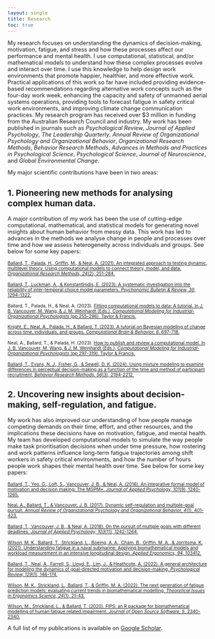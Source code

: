 ```yaml
---
layout: single
title: Research
toc: true
---
```


<style>
  body {
    font-size: 0.8em; /* Adjust font size just for this page */
  }
</style>

My research focuses on understanding the dynamics of decision-making, motivation, fatigue, and stress 
and how these processes affect our performance and mental health. I use computational, statistical, and/or mathematical 
models to understand how these complex processes evolve and interact over time. I use this knowledge 
to help design work environments that promote happier, healthier, and more effective work. Practical 
applications of this work so far have included providing evidence-based recommendations regarding 
alternative work concepts such as the four-day work week, enhancing the capacity and safety of unmanned 
aerial systems operations, providing tools to forecast fatigue in safety critical work environments, 
and improving climate change communication practices. My research program has received over $3 million 
in funding from the Australian Research Council and industry. My work has been published in journals 
such as _Psychological Review_, _Journal of Applied Psychology_, _The Leadership Quarterly_, _Annual Review of Organizational Psychology and Organizational Behavior_, 
_Organizational Research Methods_, _Behavior Research Methods_, _Advances in Methods and Practices in Psychological Science_,
_Psychological Science_, _Journal of Neuroscience_, and _Global Environmental Change_. 

My major scientific contributions have been in two areas:

## 1. Pioneering new methods for analysing complex human data.

A major contribution of my work has been the use of cutting-edge computational, mathematical, and statistical models for generating novel insights about human behavior
from messy data. This work has led to advances in the methods we analyse change in people and processes over time and how
we assess heterogeneity across individuals and groups. See below for some key papers:

<span style="font-size: 0.8em;">[Ballard, T., Palada, H., Griffin, M., & Neal, A. (2021). An integrated approach to testing dynamic, multilevel theory: 
Using computational models to connect theory, model, and data. _Organizational Research Methods, 24_(2), 251-284.](https://journals.sagepub.com/doi/full/10.1177/1094428119881209)</span>

<span style="font-size: 0.8em;">[Ballard, T., Luckman, A., & Konstantinidis, E. (2023). A systematic investigation into the reliability of inter-temporal choice 
model parameters. _Psychonomic Bulletin & Review, 30_, 1294-1322.](https://link.springer.com/article/10.3758/s13423-022-02241-7)</span>

<span style="font-size: 0.8em;">Ballard, T., Palada, H., & Neal, A. (2023). [Fitting computational models to data: A tutorial. In J. B. Vancouver, M. Wang, & J. M. Weinhardt (Eds.), 
_Computational Modeling for Industrial-Organizational Psychologists_ (pp 255-296). Taylor & Francis.](/assets/docs/Fitting_computational_models_to_data_a_tutorial.pdf)</span>

<span style="font-size: 0.8em;">[Knight, E., Neal, A., Palada, H., & Ballard, T. (2023). A tutorial on Bayesian modeling of change across time, individuals, and groups.
_Computational Brain & Behavior, 6_, 697-718.](https://link.springer.com/article/10.1007/s42113-023-00173-6)</span>

<span style="font-size: 0.8em;">Neal, A., Ballard, T., & Palada, H. (2023). [How to publish and review a computational model. In J. B. Vancouver, M. Wang, & J. M. Weinhardt (Eds.), 
_Computational Modeling for Industrial-Organizational Psychologists_ (pp 297-319). Taylor & Francis.](/assets/docs/How_to_publish_and_review_a_computational_model.pdf)</span>

<span style="font-size: 0.8em;">[Ballard, T., Evans, N. J., Fisher, G., & Sewell, D. K. (2024). Using mixture modeling to examine differences in perceptual 
decision-making as a function of the time and method of participant recruitment, _Behavior Research Methods, 56_(3), 2194-2212.](https://link.springer.com/article/10.3758/s13428-023-02142-0)</span>


## 2. Uncovering new insights about decision-making, self-regulation, and fatigue.

My work has also improved our understanding of how people manage competing demands on their time, effort, and other resources, and the implications these decisions have 
on motivation, fatigue, and mental health. My team has developed computational models to simulate the way people
make task prioritisation decisions when under time pressure, how rostering and work patterns influence long-term
fatigue trajectories among shift workers in safety critical environments, and how the number of hours people work
shapes their mental health over time. See below for some key papers:

<span style="font-size: 0.8em;">[Ballard, T., Yeo, G., Loft, S., Vancouver, J. B., & Neal, A. (2016). An integrative formal model of motivation and decision making: 
The MGPM*. _Journal of Applied Psychology, 101_(9), 1240-1265.](https://psycnet.apa.org/buy/2016-28692-001)</span>

<span style="font-size: 0.8em;">[Neal, A., Ballard, T., & Vancouver, J. B. (2017). Dynamic self-regulation and multiple-goal pursuit. _Annual Review of Organizational Psychology and Organizational Behavior, 4_(1),
401-423.](https://www.annualreviews.org/content/journals/10.1146/annurev-orgpsych-032516-113156)</span>

<span style="font-size: 0.8em;">[Ballard, T., Vancouver, J. B., & Neal, A. (2018). On the pursuit of multiple goals with different deadlines. _Journal of Applied Psychology, 103_(11), 
1242-1264.](/assets/docs/On_the_pursuit_of_multiple_goals_with_different_deadlines.pdf)</span>

<span style="font-size: 0.8em;">[Wilson, M. K., Ballard, T., Strickland, L., Boeing, A. A., Cham, B., Griffin, M. A., & Jorritsma, K. (2021). Understanding fatigue in a naval submarine: Applying biomathematical models 
and workload measurement in an intensive longitudinal design. _Applied Ergonomics, 94_, 103412.](https://espace.curtin.edu.au/bitstream/handle/20.500.11937/83423/83405.pdf;jsessionid=6BA0809653F3A734618882E735BE2107?sequence=2)</span>

<span style="font-size: 0.8em;">[Ballard, T., Neal, A., Farrell, S., Lloyd, E., Lim, J., & Heathcote, A. (2022). A general architecture for modeling the dynamics of goal-directed motivation and decision-making. 
_Psychological Review, 129_(1), 146-174.](https://doi.org/10.31234/osf.io/ubh54)</span>

<span style="font-size: 0.8em;">[Wilson, M. K., Strickland, L., Ballard, T., & Griffin, M. A. (2022). The next generation of fatigue prediction models: 
evaluating current trends in biomathematical modelling. _Theoretical Issues in Ergonomics Science, 24_(1), 21-43.](https://doi.org/10.31234/osf.io/e8awh)</span>

<span style="font-size: 0.8em;">[Wilson, M., Strickland, L., & Ballard, T. (2020). FIPS: an R package for biomathematical modelling of human fatigue related impairment. 
_Journal of Open Source Software, 5_, 2340-2340.](https://doi.org/10.21105/joss.02340)</span>


A full list of my publications is available on [Google Scholar](https://scholar.google.com.au/citations?user=czmZu04AAAAJ&hl=en).